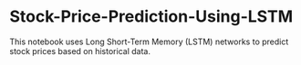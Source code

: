 # Stock-Price-Prediction-Using-LSTM
This notebook uses Long Short-Term Memory (LSTM) networks to predict stock prices based on historical data.
